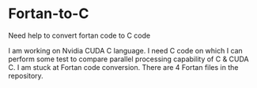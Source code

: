 # Fortan-to-C
Need help to convert fortan code to C code

I am working on Nvidia CUDA C language. I need C code on which I can perform some test to compare parallel processing capability of C & CUDA C. I am stuck at Fortan code conversion. There are 4 Fortan files in the repository.
